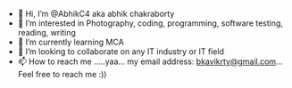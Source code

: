 - 👋 Hi, I’m @AbhikC4 aka abhik chakraborty
- 👀 I’m interested in Photography, coding, programming, software testing, reading, writing
- 🌱 I’m currently learning MCA
- 💞️ I’m looking to collaborate on any IT industry or IT field
- 📫 How to reach me .....yaa... my email address: bkavikrty@gmail.com... Feel free to reach me :))

<!---
AbhikC4/AbhikC4 is a ✨ special ✨ repository because its `README.md` (this file) appears on your GitHub profile.
You can click the Preview link to take a look at your changes.
--->

